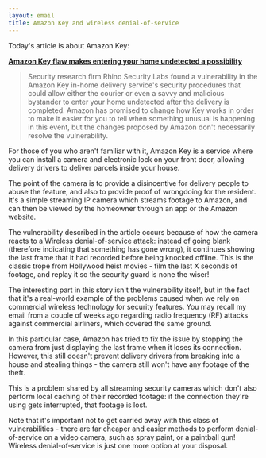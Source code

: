 ```yaml
---
layout: email
title: Amazon Key and wireless denial-of-service
---
```


Today's article is about Amazon Key:

[**Amazon Key flaw makes entering your home undetected a possibility**](https://arstechnica.com/gadgets/2017/11/amazon-key-flaw-makes-entering-your-home-undetected-a-possibility/)

>Security research firm Rhino Security Labs found a vulnerability in the Amazon Key in-home delivery service's security procedures that could allow either the courier or even a savvy and malicious bystander to enter your home undetected after the delivery is completed. Amazon has promised to change how Key works in order to make it easier for you to tell when something unusual is happening in this event, but the changes proposed by Amazon don't necessarily resolve the vulnerability.

For those of you who aren't familiar with it, Amazon Key is a service where you can install a camera and electronic lock on your front door, allowing delivery drivers to deliver parcels inside your house. 

The point of the camera is to provide a disincentive for delivery people to abuse the feature, and also to provide proof of wrongdoing for the resident. It's a simple streaming IP camera which streams footage to Amazon, and can then be viewed by the homeowner through an app or the Amazon website.

The vulnerability described in the article occurs because of how the camera reacts to a Wireless denial-of-service attack: instead of going blank (therefore indicating that something has gone wrong), it continues showing the last frame that it had recorded before being knocked offline. This is the classic trope from Hollywood heist movies - film the last X seconds of footage, and replay it so the security guard is none the wiser!

The interesting part in this story isn't the vulnerability itself, but in the fact that it's a real-world example of the problems caused when we rely on commercial wireless technology for security features. You may recall my email from a couple of weeks ago regarding radio frequency (RF) attacks against commercial airliners, which covered the same ground.

In this particular case, Amazon has tried to fix the issue by stopping the camera from just displaying the last frame when it loses its connection. However, this still doesn't prevent delivery drivers from breaking into a house and stealing things - the camera still won't have any footage of the theft.

This is a problem shared by all streaming security cameras which don't also perform local caching of their recorded footage: if the connection they're using gets interrupted, that footage is lost.

Note that it's important not to get carried away with this class of vulnerabilities - there are far cheaper and easier methods to perform denial-of-service on a video camera, such as spray paint, or a paintball gun! Wireless denial-of-service is just one more option at your disposal.